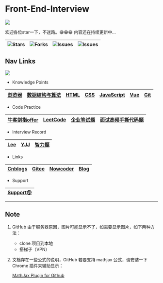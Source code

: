 # Front-End-Interview

![](https://github.com/halfrost/halfrost/blob/master/icons/header_white_.png)

欢迎各位star一下，不迷路。😁😁😁  内容还在持续更新中...

<img alt="Stars" src="https://img.shields.io/github/stars/lf2021/Front-End-Interview?style=flat-square&labelColor=343b41">|<img alt="Forks" src="https://img.shields.io/github/forks/lf2021/Front-End-Interview?style=flat-square&labelColor=343b41">|<img alt="Issues" src="https://img.shields.io/github/issues/lf2021/Front-End-Interview?style=flat-square&labelColor=343b41">|<img alt="Issues" src="https://img.shields.io/github/issues-pr/lf2021/Front-End-Interview?style=flat-square&labelColor=343b41">
|:----:|:----:|:----:|:----:|

## Nav Links

![](https://github.com/halfrost/halfrost/blob/master/icons/github.gif)

- Knowledge Points

|[浏览器](./01.浏览器/浏览器.md)|[数据结构与算法](./02.数据结构与算法/数据结构与算法.md)|[HTML](03.HTML/html.md)|[CSS](./04.CSS/css.md)|[JavaScript](05.JavaScript/js.md)|[Vue](./06.Vue/vue.md)|[Git](./10.git常用指令/git常用指令.md)|
|:---:|:---:|:---:|:---:|:---:|:---:|:---:|

- Code Practice

|[牛客剑指offer](./07.算法刷题/牛客网%20-%20剑指offer.md)|[LeetCode](./07.算法刷题/leetcode思路.md)|[企业笔试题](./07.算法刷题/牛客网%20-%20企业笔试题.md)|[面试高频手撕代码题](./08.面试高频手撕代码题/面试高频手撕代码题.md)|
|:---:|:---:|:---:|:---:|

- Interview Record

|[Lee](./09.面试复盘/Lee的面试记录.md)|[YJJ](./09.面试复盘/YJJ的面试记录.md)|[智力题](./09.面试复盘/智力题.md)|
|:---:|:---:|:---:|

- Links

|[Cnblogs](https://www.cnblogs.com/muzidaitou)|[Gitee](https://gitee.com/lee_van)|[Nowcoder](https://www.nowcoder.com/profile/549508843)|[Blog](https://lf2021.github.io/)|
|:---:|:---:|:---:|:---:|

- Support

|[Support😜](./images/收款码.png)|
|:---:|

---

## Note

1. GitHub 由于服务器原因，图片可能显示不了，如需要显示图片，如下两种方法：

   - clone 项目到本地
   - 搭梯子（VPN）

2. 文档存在一些公式的说明，GitHub 若要支持 mathjax 公式，请安装一下 Chrome 插件来辅助显示：

    [MathJax Plugin for Github](https://chrome.google.com/webstore/detail/mathjax-plugin-for-github/ioemnmodlmafdkllaclgeombjnmnbima/related?hl=zh-CN)
